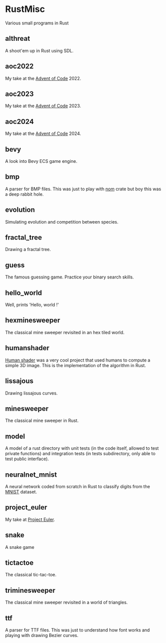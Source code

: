 # RustMisc
Various small programs in Rust

## althreat
A shoot'em up in Rust using SDL.

## aoc2022
My take at the [Advent of Code](https://adventofcode.com/) 2022.

## aoc2023
My take at the [Advent of Code](https://adventofcode.com/) 2023.

## aoc2024
My take at the [Advent of Code](https://adventofcode.com/) 2024.

## bevy
A look into Bevy ECS game engine.

## bmp
A parser for BMP files. This was just to play with [nom](https://crates.io/crates/nom) crate but boy this was a deep rabbit hole.

## evolution
Simulating evolution and competition between species.

## fractal_tree
Drawing a fractal tree.

## guess
The famous guessing game. Practice your binary search skills.

## hello_world
Well, prints 'Hello, world !'

## hexminesweeper
The classical mine sweeper revisited in an hex tiled world.

## humanshader
[Human shader](https://humanshader.com/) was a very cool project that used humans to compute a simple 3D image. This is the implementation of the algorithm in Rust.

## lissajous
Drawing lissajous curves.

## minesweeper
The classical mine sweeper in Rust.

## model
A model of a rust directory with unit tests (in the code itself, allowed to test private functions) and integration tests (in tests subdirectory, only able to test public interface).

## neuralnet_mnist
A neural network coded from scratch in Rust to classify digits from the [MNIST](https://yann.lecun.com/exdb/mnist/) dataset.

## project_euler
My take at [Project Euler](https://projecteuler.net/).

## snake
A snake game

## tictactoe
The classical tic-tac-toe.

## triminesweeper
The classical mine sweeper revisited in a world of triangles.

## ttf
A parser for TTF files. This was just to understand how font works and playing with drawing Bezier curves.
